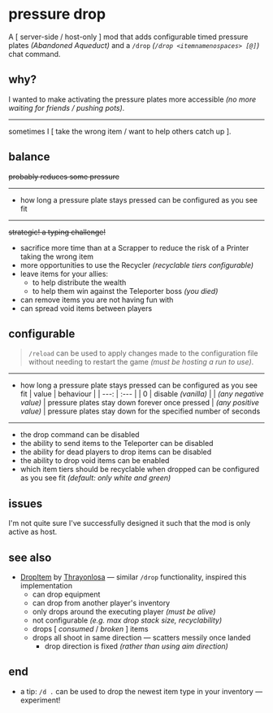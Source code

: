 # pressure drop

A \[ server-side / host-only \] mod that adds configurable timed pressure plates *(Abandoned Aqueduct)* and a `/drop` *(`/drop <itemnamenospaces> [@]`)* chat command.

## why?

I wanted to make activating the pressure plates more accessible *(no more waiting for friends / pushing pots)*.

---

sometimes I \[ take the wrong item / want to help others catch up \].

## balance

~~probably reduces some pressure~~

---

- how long a pressure plate stays pressed can be configured as you see fit

---

~~strategic! a typing challenge!~~

- sacrifice more time than at a Scrapper to reduce the risk of a Printer taking the wrong item
- more opportunities to use the Recycler *(recyclable tiers configurable)*
- leave items for your allies:
    - to help distribute the wealth
    - to help them win against the Teleporter boss *(you died)*
- can remove items you are not having fun with
- can spread void items between players

## configurable

> `/reload` can be used to apply changes made to the configuration file without needing to restart the game *(must be hosting a run to use)*.

---

- how long a pressure plate stays pressed can be configured as you see fit
    | value | behaviour |
    |  ---: | :---      |
    |     0 | disable *(vanilla)* |
    | *(any negative value)* | pressure plates stay down forever once pressed
    | *(any positive value)* | pressure plates stay down for the specified number of seconds

---

- the drop command can be disabled
- the ability to send items to the Teleporter can be disabled
- the ability for dead players to drop items can be disabled
- the ability to drop void items can be enabled
- which item tiers should be recyclable when dropped can be configured as you see fit *(default: only white and green)*

## issues

I'm not quite sure I've successfully designed it such that the mod is only active as host.

## see also

- [DropItem](https://thunderstore.io/package/Thrayonlosa/DropItem/) by [Thrayonlosa](https://thunderstore.io/package/Thrayonlosa/) — similar `/drop` functionality, inspired this implementation
    - can drop equipment
    - can drop from another player's inventory
    - only drops around the executing player *(must be alive)*
    - not configurable *(e.g. max drop stack size, recyclability)*
    - drops \[ *consumed* / *broken* \] items
    - drops all shoot in same direction — scatters messily once landed
        - drop direction is fixed *(rather than using aim direction)*

## end
- a tip: `/d .` can be used to drop the newest item type in your inventory — experiment!
